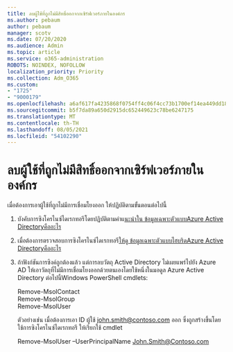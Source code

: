 ```yaml
---
title: ลบผู้ใช้ที่ถูกไม่มีสิทธิ์ออกจากเซิร์ฟเวอร์ภายในองค์กร
ms.author: pebaum
author: pebaum
manager: scotv
ms.date: 07/20/2020
ms.audience: Admin
ms.topic: article
ms.service: o365-administration
ROBOTS: NOINDEX, NOFOLLOW
localization_priority: Priority
ms.collection: Adm_O365
ms.custom:
- "1725"
- "9000179"
ms.openlocfilehash: a6af617fa4235868f0754ff4c06f4cc73b1700ef14ea449dd1886ab100ddd384
ms.sourcegitcommit: b5f7da89a650d2915dc652449623c78be6247175
ms.translationtype: MT
ms.contentlocale: th-TH
ms.lasthandoff: 08/05/2021
ms.locfileid: "54102290"
---
```

# <a name="delete-orphaned-user-from-on-premises-server"></a>ลบผู้ใช้ที่ถูกไม่มีสิทธิ์ออกจากเซิร์ฟเวอร์ภายในองค์กร

เมื่อต้องการเอาผู้ใช้ที่ถูกไม่มีการเชื่อมโยงออก ให้ปฏิบัติตามขั้นตอนต่อไปนี้

1. บังคับการซิงโครไนซ์ไดเรกทอรีโดยปฏิบัติตามคําแ[นะนําใน ข้อมูลเฉพาะตัวแบบAzure Active Directoryคืออะไร](https://technet.microsoft.com/library/jj151771.aspx#bkmk_synchronizedirectories)

2. เมื่อต้องการตรวจสอบการซิงโครไนซ์ไดเรกทอรี[ให้ดู ข้อมูลเฉพาะตัวแบบไฮบริดAzure Active Directoryคืออะไร](https://technet.microsoft.com/library/jj151797.aspx)

3. ถ้าฟังก์ชันการซิงค์ถูกต้องแล้ว แต่การลบวัตถุ Active Directory ไม่เผยแพร่ไปยัง Azure AD ให้เอาวัตถุที่ไม่มีการเชื่อมโยงออกด้วยตนเองโดยใช้หนึ่งในมอดูล Azure Active Directory ต่อไปนี้Windows PowerShell cmdlets:

    Remove-MsolContact  
    Remove-MsolGroup  
    Remove-MsolUser

    ตัวอย่างเช่น เมื่อต้องการเอา ID ผู้ใช้ john.smith@contoso.com ออก ซึ่งถูกสร้างขึ้นโดยใช้การซิงโครไนซ์ไดเรกทอรี ให้เรียกใช้ cmdlet

    Remove-MsolUser –UserPrincipalName John.Smith@Contoso.com